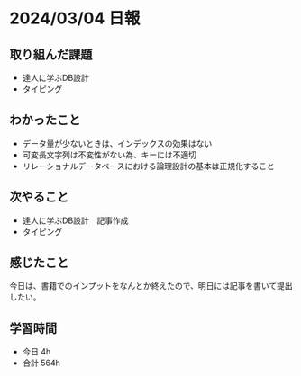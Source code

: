 # 2024/03/04 日報

## 取り組んだ課題
- 達人に学ぶDB設計
- タイピング

## わかったこと
- データ量が少ないときは、インデックスの効果はない
- 可変長文字列は不変性がない為、キーには不適切
- リレーショナルデータベースにおける論理設計の基本は正規化すること

## 次やること
- 達人に学ぶDB設計　記事作成
- タイピング

## 感じたこと
今日は、書籍でのインプットをなんとか終えたので、明日には記事を書いて提出したい。

## 学習時間
- 今日 4h
- 合計 564h
